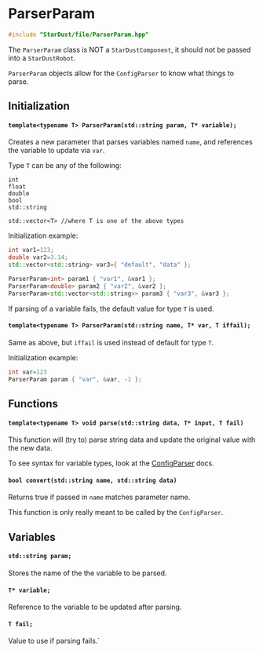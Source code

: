 # ParserParam

```cpp
#include "StarDust/file/ParserParam.hpp"
```

The `ParserParam` class is NOT a `StarDustComponent`, it should not be passed into a `StarDustRobot`.

`ParserParam` objects allow for the `ConfigParser` to know what things to parse.

## Initialization

#### `template<typename T> ParserParam(std::string param, T* variable);`

Creates a new parameter that parses variables named `name`, and references the variable to update via `var`.

Type `T` can be any of the following:

```
int
float
double
bool
std::string

std::vector<T> //where T is one of the above types
```

Initialization example:

```cpp
int var1=123;
double var2=3.14;
std::vector<std::string> var3={ "default", "data" };

ParserParam<int> param1 { "var1", &var1 };
ParserParam<double> param2 { "var2", &var2 };
ParserParam<std::vector<std::string>> param3 { "var3", &var3 };
```

If parsing of a variable fails, the default value for type `T` is used.

#### `template<typename T> ParserParam(std::string name, T* var, T iffail);`

Same as above, but `iffail` is used instead of default for type `T`.

Initialization example:

```cpp
int var=123
ParserParam param { "var", &var, -1 };
```

## Functions

#### `template<typename T> void parse(std::string data, T* input, T fail)`

This function will (try to) parse string data and update the original value with the new data.

To see syntax for variable types, look at the [ConfigParser](/docs/file/ConfigParser.md) docs.

#### `bool convert(std::string name, std::string data)`

Returns true if passed in `name` matches parameter name.

This function is only really meant to be called by the `ConfigParser`.

## Variables

#### `std::string param;`

Stores the name of the the variable to be parsed.

#### `T* variable;`

Reference to the variable to be updated after parsing.

#### `T fail;`

Value to use if parsing fails.`